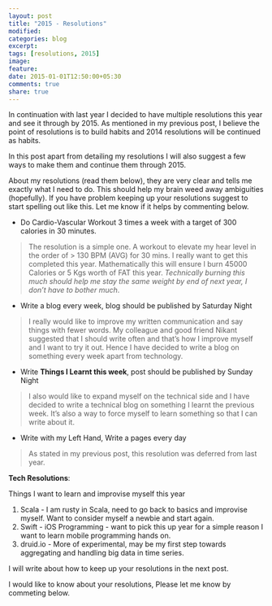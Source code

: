 ```yaml
---
layout: post
title: "2015 - Resolutions"
modified:
categories: blog
excerpt:
tags: [resolutions, 2015]
image:
feature:
date: 2015-01-01T12:50:00+05:30
comments: true
share: true
---
```

In continuation with last year I decided to have multiple resolutions this year and see it through by 2015. As mentioned in my previous post, I believe the point of resolutions is to build habits and 2014 resolutions will be continued as habits.

In this post apart from detailing my resolutions I will also suggest a few ways to make them and continue them through 2015.

About my resolutions (read them below), they are very clear and tells me exactly what I need to do. This should help my brain weed away  ambiguities (hopefully). If you have problem keeping up your resolutions suggest to start spelling out like this. Let me know if it helps by commenting below.

* Do Cardio-Vascular Workout 3 times a week with a target of 300 calories in 30 minutes.
> The resolution is a simple one. A workout to elevate my hear level in the order of > 130 BPM (AVG) for 30 mins. I really want to get this completed this year. Mathematically this will ensure I burn 45000 Calories or 5 Kgs worth of FAT this year. _Technically burning this much should help me stay the same weight by end of next year, I don’t have to bother much_.

* Write a blog every week, blog should be published by Saturday Night
> I really would like to improve my written communication and say things with fewer words. My colleague and good friend Nikant suggested that I should write often and that’s how I improve myself and I want to try it out. Hence I have decided to write a blog on something every week apart from technology.

* Write **Things I Learnt this week**, post should be published by Sunday Night
> I also would like to expand myself on the technical side and I have decided to write a technical blog on something I learnt the previous week. It’s also a way to force myself to learn something so that I can write about it.

* Write with my Left Hand, Write a pages every day
> As stated in my previous post, this resolution was deferred from last year.

**Tech Resolutions**:

Things I want to learn and improvise myself this year

1. Scala - I am rusty in Scala, need to go back to basics and improvise myself. Want to consider myself a newbie and start again.
2. Swift - iOS Programming - want to pick this up year for a simple reason I want to learn mobile programming hands on.
3. druid.io - More of experimental, may be my first step towards aggregating and handling big data in time series.

I will write about how to keep up your resolutions in the next post.

I would like to know about your resolutions, Please let me know by commeting below.
